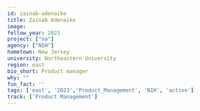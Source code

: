 ```yaml
---
id: zainab-adenaike
title: Zainab Adenaike
image: 
fellow_year: 2023
project: ["na"]
agency: ["NIH"]
hometown: New Jersey
university: Northeastern University
region: east
bio_short: Product manager
why: ""
fun_fact: ''
tags: ['east', '2023','Product_Management', 'NIH', 'active']
track: ['Product Management']
---
```


